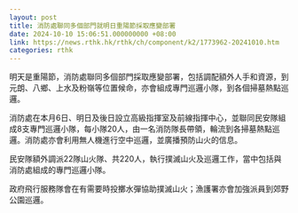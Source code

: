 ```yaml
---
layout: post
title: 消防處聯同多個部門就明日重陽節採取應變部署
date: 2024-10-10 15:06:51.000000000 +08:00
link: https://news.rthk.hk/rthk/ch/component/k2/1773962-20241010.htm
categories: rthk
---
```


明天是重陽節，消防處聯同多個部門採取應變部署，包括調配額外人手和資源，到元朗、八鄉、上水及粉嶺等位置候命，亦會組成專門巡邏小隊，到各個掃墓熱點巡邏。

消防處在本月6日、明日及後日設立高級指揮室及前線指揮中心，並聯同民安隊組成8支專門巡邏小隊，每小隊20人，由一名消防隊長帶領，輪流到各掃墓熱點巡邏。消防處亦會利用無人機進行空中巡邏，並廣播預防山火的信息。

民安隊額外調派22隊山火隊、共220人，執行撲滅山火及巡邏工作，當中包括與消防處組成的專門巡邏小隊。

政府飛行服務隊會在有需要時投擲水彈協助撲滅山火；漁護署亦會加強派員到郊野公園巡邏。

